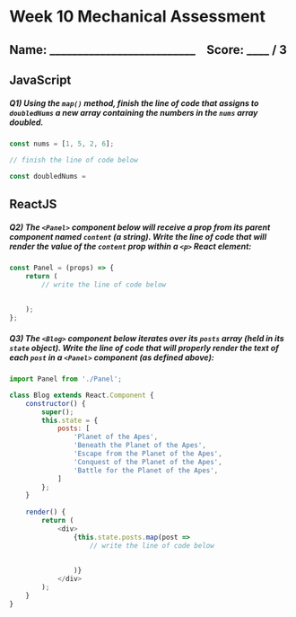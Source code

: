 # Week 10 Mechanical Assessment
## Name: __________________________ &nbsp;&nbsp;&nbsp;Score:  ____ / 3

## JavaScript


##### Q1) Using the `map()` method, finish the line of code that assigns to `doubledNums` a new array containing the numbers in the `nums` array doubled. 

```js
const nums = [1, 5, 2, 6];

// finish the line of code below

const doubledNums = 


```

## ReactJS

##### Q2) The `<Panel>` component below will receive a prop from its parent component named `content` (a string). Write the line of code that will render the value of the `content` prop within a `<p>` React element:

```js
const Panel = (props) => {
	return (
		// write the line of code below
		
		
	);
};
```

##### Q3) The `<Blog>` component below iterates over its `posts` array (held in its `state` object). Write the line of code that will properly render the text of each `post` in  a `<Panel>` component (as defined above):

```js
import Panel from './Panel';

class Blog extends React.Component {
	constructor() {
		super();
		this.state = {
			posts: [
				'Planet of the Apes',
				'Beneath the Planet of the Apes',
				'Escape from the Planet of the Apes',
				'Conquest of the Planet of the Apes',
				'Battle for the Planet of the Apes',
			]
		};
	}
	
	render() {
		return (
			<div>
				{this.state.posts.map(post => 
					// write the line of code below
					
					
				)}
			</div>
		);
	}
}
```

